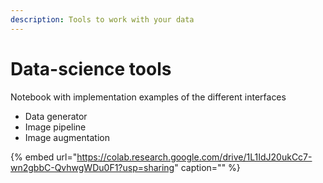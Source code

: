 ```yaml
---
description: Tools to work with your data
---
```


# Data-science tools

Notebook with implementation examples of the different interfaces

* Data generator
* Image pipeline
* Image augmentation

{% embed url="https://colab.research.google.com/drive/1L1IdJ20ukCc7-wn2gbbC-QvhwgWDu0F1?usp=sharing" caption="" %}

